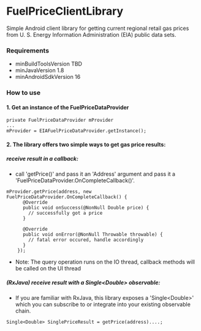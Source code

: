 # FuelPriceClientLibrary
Simple Android client library for getting current regional retail gas prices from U. S. Energy 
Information Administration (EIA) public data sets.

### Requirements ###
* minBuildToolsVersion TBD
* minJavaVersion 1.8
* minAndroidSdkVersion 16

### How to use ###

#### 1. Get an instance of the FuelPriceDataProvider ####

```
private FuelPriceDataProvider mProvider
...
mProvider = EIAFuelPriceDataProvider.getInstance();
```

#### 2. The library offers two simple ways to get gas price results: ####

##### receive result in a callback: #####
- call 'getPrice()' and pass it an 'Address' argument and pass it a 
'FuelPriceDataProvider.OnCompleteCallback()'.

```
mProvider.getPrice(address, new FuelPriceDataProvider.OnCompleteCallback() {
      @Override
      public void onSuccess(@NonNull Double price) {
        // successfully got a price
      }

      @Override
      public void onError(@NonNull Throwable throwable) {
        // fatal error occured, handle accordingly
      }
    });
```

- Note: The query operation runs on the IO thread, callback methods will be called on the UI thread

##### (RxJava) receive result with a Single\<Double> observable: #####
- If you are familiar with RxJava, this library exposes a 'Single\<Double>' which you can subscribe to
or integrate into your existing observable chain.

```
Single<Double> SinglePriceResult = getPrice(address)....;
  
```



